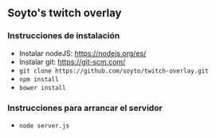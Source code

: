 ## Soyto's twitch overlay


### Instrucciones de instalación
- Instalar nodeJS: https://nodejs.org/es/
- Instalar git: https://git-scm.com/
- `git clone https://github.com/soyto/twitch-overlay.git`
- `npm install`
- `bower install`

### Instrucciones para arrancar el servidor
- `node server.js`
